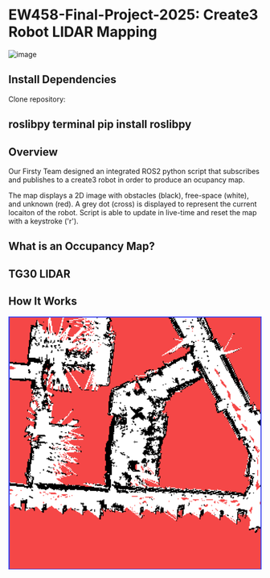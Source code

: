 # EW458-Final-Project-2025: Create3 Robot LIDAR Mapping
![image](https://github.com/user-attachments/assets/8fc3ff95-41d3-46e3-bd70-330c68290362)


## Install Dependencies

Clone repository:

roslibpy
terminal 
pip install roslibpy 
---




## Overview

Our Firsty Team designed an integrated ROS2 python script that subscribes and publishes to a create3 robot in order to produce an ocupancy map. 


The map displays a 2D image with obstacles (black), free-space (white), and unknown (red). A grey dot (cross) is displayed to represent the current locaiton of the robot. Script is able to update in live-time and reset the map with a keystroke ('r').


## What is an Occupancy Map?


## TG30 LIDAR 

## How It Works



![image](Hopper_Hall_LIDAR_scan.png)
